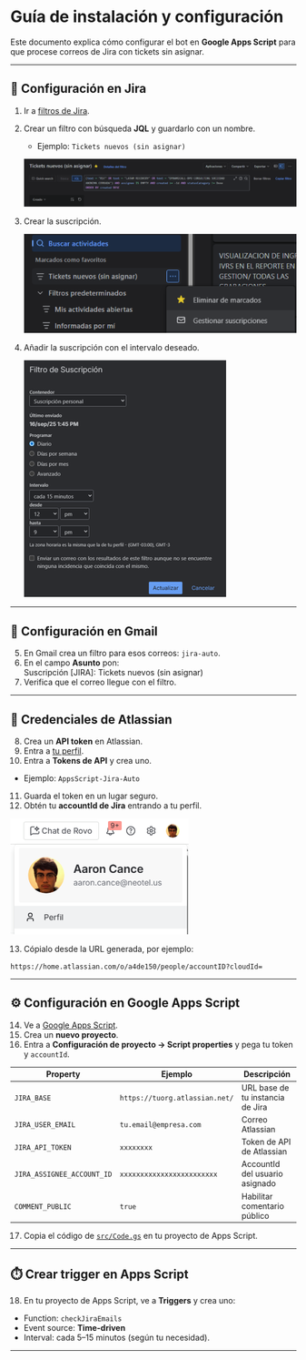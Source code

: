 # Guía de instalación y configuración

Este documento explica cómo configurar el bot en **Google Apps Script** para que procese correos de Jira con tickets sin asignar.

---

## 📩 Configuración en Jira

1. Ir a [filtros de Jira](https://neotel-us.atlassian.net/jira/filters).  
2. Crear un filtro con búsqueda **JQL** y guardarlo con un nombre.  
   - Ejemplo: `Tickets nuevos (sin asignar)`

   ![Ejemplo del filtro JQL](img/jira-filtro-JQL.png)

3. Crear la suscripción.

   ![Ubicación de gestionar suscripción](img/jira-suscripcion.png)
     
5. Añadir la suscripción con el intervalo deseado.

   ![Ubicación de filtro suscripción](img/jira-filtro-suscripcion.png)    

---

## 📧 Configuración en Gmail

5. En Gmail crea un filtro para esos correos: `jira-auto`.  
6. En el campo **Asunto** pon:  
  Suscripción [JIRA]: Tickets nuevos (sin asignar)
7. Verifica que el correo llegue con el filtro.

---

## 🔑 Credenciales de Atlassian

8. Crea un **API token** en Atlassian.  
9. Entra a [tu perfil](https://id.atlassian.com/manage-profile/profile-and-visibility).  
10. Entra a **Tokens de API** y crea uno.  
 - Ejemplo: `AppsScript-Jira-Auto`  
11. Guarda el token en un lugar seguro.  
12. Obtén tu **accountId de Jira** entrando a tu perfil.

   ![Ejemplo de perfil](img/atlassian-perfil.png)  
  
13. Cópialo desde la URL generada, por ejemplo:  
 ```
 https://home.atlassian.com/o/a4de150/people/accountID?cloudId=
 ```

---

## ⚙️ Configuración en Google Apps Script

14. Ve a [Google Apps Script](https://script.google.com/home).  
15. Crea un **nuevo proyecto**.  
16. Entra a **Configuración de proyecto → Script properties** y pega tu token y `accountId`.  

| Property                    | Ejemplo                                       | Descripción |
|-----------------------------|-----------------------------------------------|-------------|
| `JIRA_BASE`                 | `https://tuorg.atlassian.net/`                | URL base de tu instancia de Jira |
| `JIRA_USER_EMAIL`           | `tu.email@empresa.com`                        | Correo Atlassian |
| `JIRA_API_TOKEN`            | `xxxxxxxx`                                    | Token de API de Atlassian |
| `JIRA_ASSIGNEE_ACCOUNT_ID`  | `xxxxxxxxxxxxxxxxxxxxxxxx`                    | AccountId del usuario asignado |
| `COMMENT_PUBLIC`            | `true`                                        | Habilitar comentario público |

17. Copia el código de [`src/Code.gs`](../src/Code.gs) en tu proyecto de Apps Script.  

---

## ⏱️ Crear trigger en Apps Script

18. En tu proyecto de Apps Script, ve a **Triggers** y crea uno:  
- Function: `checkJiraEmails`  
- Event source: **Time-driven**  
- Interval: cada 5–15 minutos (según tu necesidad).  

---
